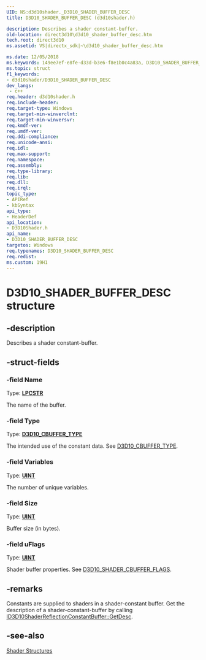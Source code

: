 ```yaml
---
UID: NS:d3d10shader._D3D10_SHADER_BUFFER_DESC
title: D3D10_SHADER_BUFFER_DESC (d3d10shader.h)

description: Describes a shader constant-buffer.
old-location: direct3d10\d3d10_shader_buffer_desc.htm
tech.root: direct3d10
ms.assetid: VS|directx_sdk|~\d3d10_shader_buffer_desc.htm

ms.date: 12/05/2018
ms.keywords: 149ee7ef-e8fe-d33d-b3e6-f8e1b0c4a83a, D3D10_SHADER_BUFFER_DESC, D3D10_SHADER_BUFFER_DESC structure [Direct3D 10], d3d10shader/D3D10_SHADER_BUFFER_DESC, direct3d10.d3d10_shader_buffer_desc
ms.topic: struct
f1_keywords:
- d3d10shader/D3D10_SHADER_BUFFER_DESC
dev_langs:
 - c++
req.header: d3d10shader.h
req.include-header: 
req.target-type: Windows
req.target-min-winverclnt: 
req.target-min-winversvr: 
req.kmdf-ver: 
req.umdf-ver: 
req.ddi-compliance: 
req.unicode-ansi: 
req.idl: 
req.max-support: 
req.namespace: 
req.assembly: 
req.type-library: 
req.lib: 
req.dll: 
req.irql: 
topic_type:
- APIRef
- kbSyntax
api_type:
- HeaderDef
api_location:
- D3D10Shader.h
api_name:
- D3D10_SHADER_BUFFER_DESC
targetos: Windows
req.typenames: D3D10_SHADER_BUFFER_DESC
req.redist: 
ms.custom: 19H1
---
```


# D3D10_SHADER_BUFFER_DESC structure


## -description


Describes a shader constant-buffer.


## -struct-fields




### -field Name

Type: <b><a href="https://docs.microsoft.com/windows/desktop/WinProg/windows-data-types">LPCSTR</a></b>

The name of the buffer.


### -field Type

Type: <b><a href="https://docs.microsoft.com/previous-versions/windows/desktop/legacy/bb204899(v=vs.85)">D3D10_CBUFFER_TYPE</a></b>

The intended use of the constant data. See <a href="https://docs.microsoft.com/previous-versions/windows/desktop/legacy/bb204899(v=vs.85)">D3D10_CBUFFER_TYPE</a>.


### -field Variables

Type: <b><a href="https://docs.microsoft.com/windows/desktop/WinProg/windows-data-types">UINT</a></b>

The number of unique variables.


### -field Size

Type: <b><a href="https://docs.microsoft.com/windows/desktop/WinProg/windows-data-types">UINT</a></b>

Buffer size (in bytes).


### -field uFlags

Type: <b><a href="https://docs.microsoft.com/windows/desktop/WinProg/windows-data-types">UINT</a></b>

Shader buffer properties. See <a href="https://docs.microsoft.com/windows/desktop/api/d3dcommon/ne-d3dcommon-d3d_shader_cbuffer_flags">D3D10_SHADER_CBUFFER_FLAGS</a>.


## -remarks



Constants are supplied to shaders in a shader-constant buffer. Get the description of a shader-constant-buffer by calling <a href="https://docs.microsoft.com/windows/desktop/api/d3d10shader/nf-d3d10shader-id3d10shaderreflectionconstantbuffer-getdesc">ID3D10ShaderReflectionConstantBuffer::GetDesc</a>.




## -see-also




<a href="https://docs.microsoft.com/windows/desktop/direct3d10/d3d10-graphics-reference-d3d10-shader-structures">Shader Structures</a>
 

 

